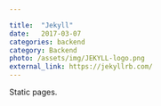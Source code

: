 ```yaml
---

title:  "Jekyll"
date:   2017-03-07
categories: backend
category: Backend
photo: /assets/img/JEKYLL-logo.png
external_link: https://jekyllrb.com/
---
```

Static pages.
